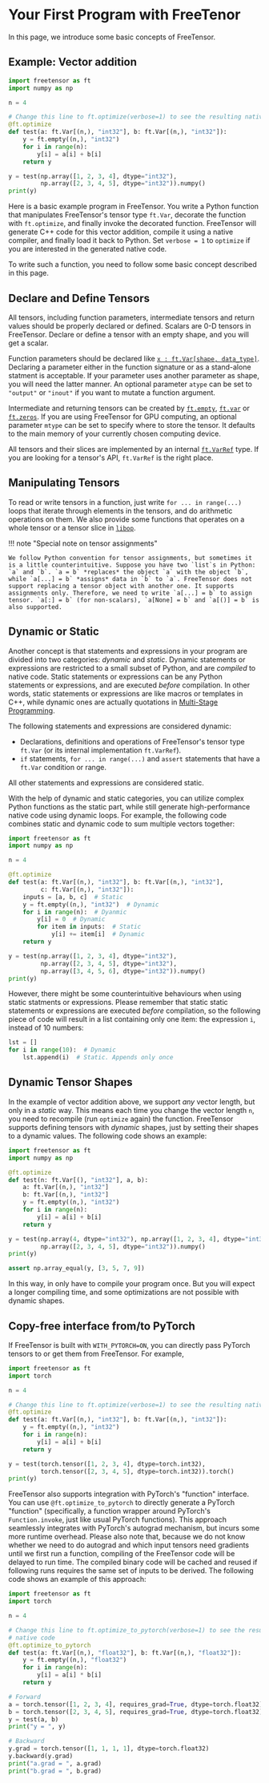 # Your First Program with FreeTenor

In this page, we introduce some basic concepts of FreeTensor.

## Example: Vector addition

```python
import freetensor as ft
import numpy as np

n = 4

# Change this line to ft.optimize(verbose=1) to see the resulting native code
@ft.optimize
def test(a: ft.Var[(n,), "int32"], b: ft.Var[(n,), "int32"]):
    y = ft.empty((n,), "int32")
    for i in range(n):
        y[i] = a[i] + b[i]
    return y

y = test(np.array([1, 2, 3, 4], dtype="int32"),
         np.array([2, 3, 4, 5], dtype="int32")).numpy()
print(y)
```

Here is a basic example program in FreeTensor. You write a Python function that manipulates FreeTensor's tensor type `ft.Var`, decorate the function with `ft.optimize`, and finally invoke the decorated function. FreeTensor will generate C++ code for this vector addition, compile it using a native compiler, and finally load it back to Python. Set `verbose = 1` to `optimize` if you are interested in the generated native code.

To write such a function, you need to follow some basic concept described in this page.

## Declare and Define Tensors

All tensors, including function parameters, intermediate tensors and return values should be properly declared or defined. Scalars are 0-D tensors in FreeTensor. Declare or define a tensor with an empty shape, and you will get a scalar.

Function parameters should be declared like [`x : ft.Var[shape, data_type]`](../../api/#freetensor.core.transformer.Var). Declaring a parameter either in the function signature or as a stand-alone statment is acceptable. If your parameter uses another parameter as shape, you will need the latter manner. An optional parameter `atype` can be set to `"output"` or `"inout"` if you want to mutate a function argument.

Intermediate and returning tensors can be created by [`ft.empty`](../../api/#freetensor.core.transformer.empty), [`ft.var`](../../api/#freetensor.core.transformer.var) or [`ft.zeros`](../../api/#freetensor.libop.constant.zeros). If you are using FreeTensor for GPU computing, an optional parameter `mtype` can be set to specify where to store the tensor. It defaults to the main memory of your currently chosen computing device.

All tensors and their slices are implemented by an internal [`ft.VarRef`](../../api/#freetensor.core.expr.VarRef) type. If you are looking for a tensor's API, `ft.VarRef` is the right place.

## Manipulating Tensors

To read or write tensors in a function, just write `for ... in range(...)` loops that iterate through elements in the tensors, and do arithmetic operations on them. We also provide some functions that operates on a whole tensor or a tensor slice in [`libop`](../../api/#freetensor.libop).

!!! note "Special note on tensor assignments"

    We follow Python convention for tensor assignments, but sometimes it is a little counterintuitive. Suppose you have two `list`s in Python: `a` and `b`. `a = b` *replaces* the object `a` with the object `b`, while `a[...] = b` *assigns* data in `b` to `a`. FreeTensor does not support replacing a tensor object with another one. It supports assignments only. Therefore, we need to write `a[...] = b` to assign tensor. `a[:] = b` (for non-scalars), `a[None] = b` and `a[()] = b` is also supported.

## Dynamic or Static

Another concept is that statements and expressions in your program are divided into two categories: *dynamic* and *static*. Dynamic statements or expressions are restricted to a small subset of Python, and are *compiled* to native code. Static statements or expressions can be any Python statements or expressions, and are executed *before* compilation. In other words, static statements or expressions are like macros or templates in C++, while dynamic ones are actually quotations in [Multi-Stage Programming](https://en.wikipedia.org/wiki/Multi-stage_programming).

The following statements and expressions are considered dynamic:

- Declarations, definitions and operations of FreeTensor's tensor type `ft.Var` (or its internal implementation `ft.VarRef`).
- `if` statements, `for ... in range(...)` and `assert` statements that have a `ft.Var` condition or range.

All other statements and expressions are considered static.

With the help of dynamic and static categories, you can utilize complex Python functions as the static part, while still generate high-performance native code using dynamic loops. For example, the following code combines static and dynamic code to sum multiple vectors together:

```python
import freetensor as ft
import numpy as np

n = 4

@ft.optimize
def test(a: ft.Var[(n,), "int32"], b: ft.Var[(n,), "int32"],
         c: ft.Var[(n,), "int32"]):
    inputs = [a, b, c]  # Static
    y = ft.empty((n,), "int32")  # Dynamic
    for i in range(n):  # Dyanmic
        y[i] = 0  # Dynamic
        for item in inputs:  # Static
            y[i] += item[i]  # Dynamic
    return y

y = test(np.array([1, 2, 3, 4], dtype="int32"),
         np.array([2, 3, 4, 5], dtype="int32"),
         np.array([3, 4, 5, 6], dtype="int32")).numpy()
print(y)
```

However, there might be some counterintuitive behaviours when using static statments or expressions. Please remember that static static statements or expressions are executed *before* compilation, so the following piece of code will result in a list containing only one item: the expression `i`, instead of 10 numbers:

```python
lst = []
for i in range(10):  # Dynamic
    lst.append(i)  # Static. Appends only once
```

## Dynamic Tensor Shapes

In the example of vector addition above, we support *any* vector length, but only in a *static* way. This means each time you change the vector length `n`, you need to recompile (run `optimize` again) the function. FreeTensor supports defining tensors with *dynamic* shapes, just by setting their shapes to a dynamic values. The following code shows an example:

```python
import freetensor as ft
import numpy as np

@ft.optimize
def test(n: ft.Var[(), "int32"], a, b):
    a: ft.Var[(n,), "int32"]
    b: ft.Var[(n,), "int32"]
    y = ft.empty((n,), "int32")
    for i in range(n):
        y[i] = a[i] + b[i]
    return y

y = test(np.array(4, dtype="int32"), np.array([1, 2, 3, 4], dtype="int32"),
         np.array([2, 3, 4, 5], dtype="int32")).numpy()
print(y)

assert np.array_equal(y, [3, 5, 7, 9])
```

In this way, in only have to compile your program once. But you will expect a longer compiling time, and some optimizations are not possible with dynamic shapes.

## Copy-free interface from/to PyTorch

If FreeTensor is built with `WITH_PYTORCH=ON`, you can directly pass PyTorch tensors to or get them from FreeTensor. For example,

```python
import freetensor as ft
import torch

n = 4

# Change this line to ft.optimize(verbose=1) to see the resulting native code
@ft.optimize
def test(a: ft.Var[(n,), "int32"], b: ft.Var[(n,), "int32"]):
    y = ft.empty((n,), "int32")
    for i in range(n):
        y[i] = a[i] + b[i]
    return y

y = test(torch.tensor([1, 2, 3, 4], dtype=torch.int32),
         torch.tensor([2, 3, 4, 5], dtype=torch.int32)).torch()
print(y)
```

FreeTensor also supports integration with PyTorch's "function" interface. You can use `@ft.optimize_to_pytorch` to directly generate a PyTorch "function" (specifically, a function wrapper around PyTorch's `Function.invoke`, just like usual PyTorch functions). This approach seamlessly integrates with PyTorch's autograd mechanism, but incurs some more runtime overhead. Please also note that, because we do not know whether we need to do autograd and which input tensors need gradients until we first run a function, compiling of the FreeTensor code will be delayed to run time. The compiled binary code will be cached and reused if following runs requires the same set of inputs to be derived. The following code shows an example of this approach:


```python
import freetensor as ft
import torch

n = 4

# Change this line to ft.optimize_to_pytorch(verbose=1) to see the resulting
# native code
@ft.optimize_to_pytorch
def test(a: ft.Var[(n,), "float32"], b: ft.Var[(n,), "float32"]):
    y = ft.empty((n,), "float32")
    for i in range(n):
        y[i] = a[i] * b[i]
    return y

# Forward
a = torch.tensor([1, 2, 3, 4], requires_grad=True, dtype=torch.float32)
b = torch.tensor([2, 3, 4, 5], requires_grad=True, dtype=torch.float32)
y = test(a, b)
print("y = ", y)

# Backward
y.grad = torch.tensor([1, 1, 1, 1], dtype=torch.float32)
y.backward(y.grad)
print("a.grad = ", a.grad)
print("b.grad = ", b.grad)
```

